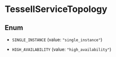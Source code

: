 

# TessellServiceTopology

## Enum


* `SINGLE_INSTANCE` (value: `"single_instance"`)

* `HIGH_AVAILABILITY` (value: `"high_availability"`)



